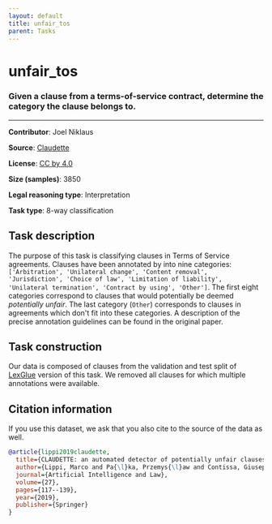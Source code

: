 ```yaml
---
layout: default
title: unfair_tos
parent: Tasks
---
```

# unfair_tos

### Given a clause from a terms-of-service contract, determine the category the clause belongs to.
---

**Contributor**: Joel Niklaus

**Source**: [Claudette](https://arxiv.org/abs/1805.01217)

**License**: [CC by 4.0](https://creativecommons.org/licenses/by/4.0/)

**Size (samples)**: 3850

**Legal reasoning type**: Interpretation

**Task type**: 8-way classification

## Task description

The purpose of this task is classifying clauses in Terms of Service agreements. Clauses have been annotated by into nine categories: `['Arbitration', 'Unilateral change', 'Content removal', 'Jurisdiction', 'Choice of law', 'Limitation of liability', 'Unilateral termination', 'Contract by using', 'Other']`. The first eight categories correspond to clauses that would potentially be deemed *potentially unfair*. The last category (`Other`) corresponds to clauses in agreements which don't fit into these categories. A description of the precise annotation guidelines can be found in the original paper.

## Task construction

Our data is composed of clauses from the validation and test split of [LexGlue](https://arxiv.org/abs/2110.00976) version of this task. We removed all clauses for which multiple annotations were available.

## Citation information
If you use this dataset, we ask that you also cite to the source of the data as well.

```bib
@article{lippi2019claudette,
  title={CLAUDETTE: an automated detector of potentially unfair clauses in online terms of service},
  author={Lippi, Marco and Pa{\l}ka, Przemys{\l}aw and Contissa, Giuseppe and Lagioia, Francesca and Micklitz, Hans-Wolfgang and Sartor, Giovanni and Torroni, Paolo},
  journal={Artificial Intelligence and Law},
  volume={27},
  pages={117--139},
  year={2019},
  publisher={Springer}
}
```

